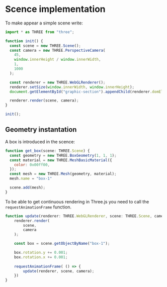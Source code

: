 # Scence implementation

To make appear a simple scene write:

```js
import * as THREE from "three";

function init() {
  const scene = new THREE.Scene();
  const camera = new THREE.PerspectiveCamera(
    45,
    window.innerHeight / window.innerWidth,
    1,
    1000
  );

  const renderer = new THREE.WebGLRenderer();
  renderer.setSize(window.innerWidth, window.innerHeight);
  document.getElementById("graphic-section").appendChild(renderer.domElement);

  renderer.render(scene, camera);
}

init();
```

## Geometry instantation 

A box is introduced in the scence:

```js
function get_box(scene: THREE.Scene) {
  const geometry = new THREE.BoxGeometry(1, 1, 1);
  const material = new THREE.MeshBasicMaterial({
    color: 0x00ff00,
  });
  const mesh = new THREE.Mesh(geometry, material);
  mesh.name = "box-1"

  scene.add(mesh);
}
```

To be able to get continuous rendering in Three.js you need to call the ```requestAnimationFrame``` function.

```js
function update(renderer: THREE.WebGLRenderer, scene: THREE.Scene, camera: THREE.Camera) {
    renderer.render(
        scene,
        camera
    );

    const box = scene.getObjectByName("box-1");

    box.rotation.y += 0.001;
    box.rotation.x += 0.001;
    
    requestAnimationFrame( () => {
        update(renderer, scene, camera);
    })
}
```